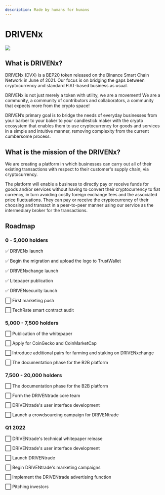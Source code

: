 ```yaml
---
description: Made by humans for humans
---
```


# DRIVENx

![](../.gitbook/assets/photo\_2021-06-21\_18-59-42.jpg)

## What is DRIVENx?

DRIVENx (DVX) is a BEP20 token released on the Binance Smart Chain Network in June of 2021. Our focus is on bridging the gaps between cryptocurrency and standard FIAT-based business as usual.

DRIVENx is not just merely a token with utility, we are a movement! We are a community, a community of contributors and collaborators, a community that expects more from the crypto space!

DRIVEN’s primary goal is to bridge the needs of everyday businesses from your barber to your baker to your candlestick maker with the crypto ecosystem that enables them to use cryptocurrency for goods and services in a simple and intuitive manner, removing complexity from the current cumbersome process.

## What is the mission of the DRIVENx?

We are creating a platform in which businesses can carry out all of their existing transactions with respect to their customer's supply chain, via cryptocurrency. 

The platform will enable a business to directly pay or receive funds for goods and/or services without having to convert their cryptocurrency to fiat currency, in turn avoiding costly foreign exchange fees and the associated price fluctuations. They can pay or receive the cryptocurrency of their choosing and transact in a peer-to-peer manner using our service as the intermediary broker for the transactions. 

## Roadmap

### **0 - 5,000 holders**

✅ DRIVENx launch

✅ Begin the migration and upload the logo to TrustWallet

✅ DRIVENxchange launch

✅ Litepaper publication

✅ DRIVENsecurity launch

⬜ First marketing push

⬜ TechRate smart contract audit

### 5,000 - 7,500 holders

⬜ Publication of the whitepaper

⬜ Apply for CoinGecko and CoinMarketCap

⬜ Introduce additional pairs for farming and staking on DRIVENxchange

⬜ The documentation phase for the B2B platform

### 7,500 - 20,000 holders

⬜ The documentation phase for the B2B platform

⬜ Form the DRIVENtrade core team

⬜ DRIVENtrade's user interface development

⬜ Launch a crowdsourcing campaign for DRIVENtrade

### Q1 2022

⬜ DRIVENtrade's technical whitepaper release

⬜ DRIVENtrade's user interface development

⬜ Launch DRIVENtrade

⬜ Begin DRIVENtrade's marketing campaigns

⬜ Implement the DRIVENtrade advertising function

⬜ Pitching investors
